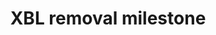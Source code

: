 ---
title: "XBL removal milestone"
categories: ["Web"]

link:
    url: "https://bgrins.github.io/xbl-analysis/graph/"
    dead: false

tweet: "Nearly 6300 lines of XBL left Firefox yesterday! Congratulations to the engineers who are modernizing the web!"
---